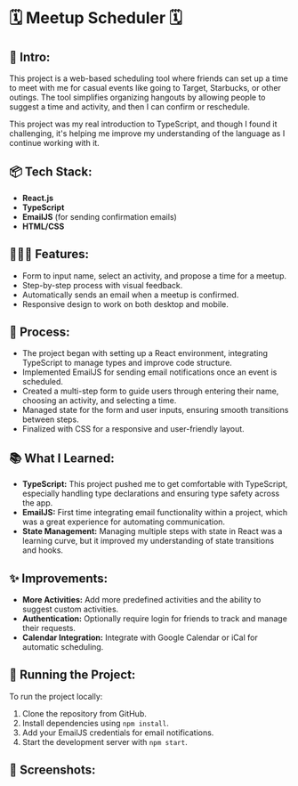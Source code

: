 # 🗓️ Meetup Scheduler 🗓️

## 👋 Intro:
This project is a web-based scheduling tool where friends can set up a time to meet with me for casual events like going to Target, Starbucks, or other outings. The tool simplifies organizing hangouts by allowing people to suggest a time and activity, and then I can confirm or reschedule.

This project was my real introduction to TypeScript, and though I found it challenging, it's helping me improve my understanding of the language as I continue working with it.

## 📦 Tech Stack:
- **React.js**
- **TypeScript**
- **EmailJS** (for sending confirmation emails)
- **HTML/CSS**

## 👩🏽‍🍳 Features:
- Form to input name, select an activity, and propose a time for a meetup.
- Step-by-step process with visual feedback.
- Automatically sends an email when a meetup is confirmed.
- Responsive design to work on both desktop and mobile.
  
## 💭 Process:
- The project began with setting up a React environment, integrating TypeScript to manage types and improve code structure.
- Implemented EmailJS for sending email notifications once an event is scheduled.
- Created a multi-step form to guide users through entering their name, choosing an activity, and selecting a time.
- Managed state for the form and user inputs, ensuring smooth transitions between steps.
- Finalized with CSS for a responsive and user-friendly layout.

## 📚 What I Learned:
- **TypeScript:** This project pushed me to get comfortable with TypeScript, especially handling type declarations and ensuring type safety across the app.
- **EmailJS:** First time integrating email functionality within a project, which was a great experience for automating communication.
- **State Management:** Managing multiple steps with state in React was a learning curve, but it improved my understanding of state transitions and hooks.

## ✨ Improvements:
- **More Activities:** Add more predefined activities and the ability to suggest custom activities.
- **Authentication:** Optionally require login for friends to track and manage their requests.
- **Calendar Integration:** Integrate with Google Calendar or iCal for automatic scheduling.

## 🚦 Running the Project:
To run the project locally:
1. Clone the repository from GitHub.
2. Install dependencies using `npm install`.
3. Add your EmailJS credentials for email notifications.
4. Start the development server with `npm start`.

## 📸 Screenshots:


